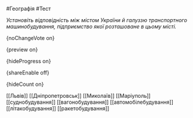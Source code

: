 #Географія #Тест

*Установіть відповідність між містом України й галуззю транспортного машинобудування, підприємство якої розташоване в цьому місті.*

{noChangeVote on}

{preview on}

{hideProgress on}

{shareEnable off}

{hideCount on}

[[Львів]]
[[Дніпропетровськ]]
[[Миколаїв]]
[[Маріуполь]]
[[суднобудування]]
[[вагонобудування]]
[[автомобілебудування]]
[[літакобудування]]
[[ракетобудування]]
